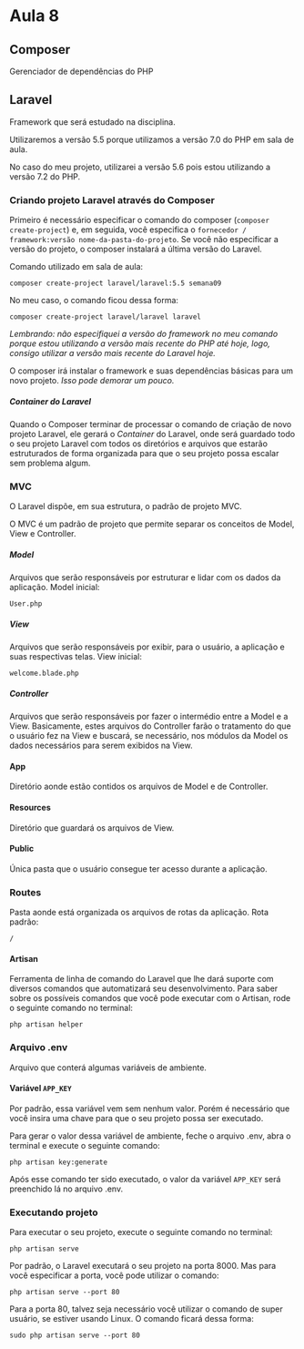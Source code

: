 # Aula 8

## Composer

Gerenciador de dependências do PHP


## Laravel

Framework que será estudado na disciplina. 

Utilizaremos a versão 5.5 porque utilizamos a versão 7.0 do PHP em sala de aula.

No caso do meu projeto, utilizarei a versão 5.6 pois estou utilizando a versão 7.2 do PHP.


### Criando projeto Laravel através do Composer

Primeiro é necessário especificar o comando do composer (`composer create-project`) e, em seguida, você especifica o
`fornecedor / framework:versão nome-da-pasta-do-projeto`. Se você não especificar a versão do projeto, o composer
instalará a última versão do Laravel.

Comando utilizado em sala de aula:

`composer create-project laravel/laravel:5.5 semana09`

No meu caso, o comando ficou dessa forma:

`composer create-project laravel/laravel laravel`

*Lembrando: não especifiquei a versão do framework no meu comando porque estou utilizando a versão mais recente do PHP 
até hoje, logo, consigo utilizar a versão mais recente do Laravel hoje.*

O composer irá instalar o framework e suas dependências básicas para um novo projeto. *Isso pode demorar um pouco.*


##### Container do Laravel

Quando o Composer terminar de processar o comando de criação de novo projeto Laravel, ele gerará o *Container* do
Laravel, onde será guardado todo o seu projeto Laravel com todos os diretórios e arquivos que estarão estruturados de 
forma organizada para que o seu projeto possa escalar sem problema algum.

### MVC

O Laravel dispõe, em sua estrutura, o padrão de projeto MVC.

O MVC é um padrão de projeto que permite separar os conceitos de Model, View e Controller.

##### Model

Arquivos que serão responsáveis por estruturar e lidar com os dados da aplicação.
Model inicial:
 
`User.php`

##### View

Arquivos que serão responsáveis por exibir, para o usuário, a aplicação e suas respectivas telas.
View inicial:

`welcome.blade.php`

##### Controller

Arquivos que serão responsáveis por fazer o intermédio entre a Model e a View. Basicamente, estes arquivos do Controller
farão o tratamento do que o usuário fez na View e buscará, se necessário, nos módulos da Model os dados necessários para
serem exibidos na View.

#### App

Diretório aonde estão contidos os arquivos de Model e de Controller.

#### Resources

Diretório que guardará os arquivos de View.

#### Public

Única pasta que o usuário consegue ter acesso durante a aplicação.

### Routes

Pasta aonde está organizada os arquivos de rotas da aplicação.
Rota padrão: 

`/`


#### Artisan

Ferramenta de linha de comando do Laravel que lhe dará suporte com diversos comandos que automatizará seu 
desenvolvimento. Para saber sobre os possíveis comandos que você pode executar com o Artisan, rode o seguinte comando
no terminal: 

`php artisan helper`

### Arquivo .env

Arquivo que conterá algumas variáveis de ambiente.

#### Variável `APP_KEY`

Por padrão, essa variável vem sem nenhum valor. Porém é necessário que você insira uma chave para que o seu projeto 
possa ser executado.

Para gerar o valor dessa variável de ambiente, feche o arquivo .env, abra o terminal e execute o seguinte comando:

`php artisan key:generate`

Após esse comando ter sido executado, o valor da variável `APP_KEY` será preenchido lá no arquivo .env.

 

### Executando projeto

Para executar o seu projeto, execute o seguinte comando no terminal:

`php artisan serve`

Por padrão, o Laravel executará o seu projeto na porta 8000. Mas para você especificar a porta, você pode utilizar o 
comando:

`php artisan serve --port 80`

Para a porta 80, talvez seja necessário você utilizar o comando de super usuário, se estiver usando Linux. O comando
ficará dessa forma:

`sudo php artisan serve --port 80`